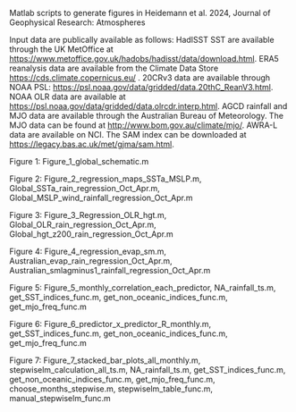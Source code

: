 Matlab scripts to generate figures in Heidemann et al. 2024, Journal of Geophysical Research: Atmospheres

Input data are publically available as follows:
HadISST SST are available through the UK MetOffice at https://www.metoffice.gov.uk/hadobs/hadisst/data/download.html. 
ERA5 reanalysis data are available from the Climate Data Store https://cds.climate.copernicus.eu/ . 
20CRv3 data are available through NOAA PSL: https://psl.noaa.gov/data/gridded/data.20thC_ReanV3.html. 
NOAA OLR data are available at https://psl.noaa.gov/data/gridded/data.olrcdr.interp.html. 
AGCD rainfall and MJO data are available through the Australian Bureau of Meteorology. The MJO data can be found at http://www.bom.gov.au/climate/mjo/. 
AWRA-L data are available on NCI. 
The SAM index can be downloaded at https://legacy.bas.ac.uk/met/gjma/sam.html.

Figure 1: Figure_1_global_schematic.m

Figure 2: Figure_2_regression_maps_SSTa_MSLP.m, Global_SSTa_rain_regression_Oct_Apr.m, Global_MSLP_wind_rainfall_regression_Oct_Apr.m

Figure 3: Figure_3_Regression_OLR_hgt.m, Global_OLR_rain_regression_Oct_Apr.m, Global_hgt_z200_rain_regression_Oct_Apr.m

Figure 4: Figure_4_regression_evap_sm.m, Australian_evap_rain_regression_Oct_Apr.m, Australian_smlagminus1_rainfall_regression_Oct_Apr.m

Figure 5: Figure_5_monthly_correlation_each_predictor, NA_rainfall_ts.m, get_SST_indices_func.m, get_non_oceanic_indices_func.m, get_mjo_freq_func.m

Figure 6: Figure_6_predictor_x_predictor_R_monthly.m, get_SST_indices_func.m, get_non_oceanic_indices_func.m, get_mjo_freq_func.m

Figure 7: Figure_7_stacked_bar_plots_all_monthly.m, stepwiselm_calculation_all_ts.m, NA_rainfall_ts.m, get_SST_indices_func.m, get_non_oceanic_indices_func.m, get_mjo_freq_func.m, choose_months_stepwise.m, stepwiselm_table_func.m, manual_stepwiselm_func.m


